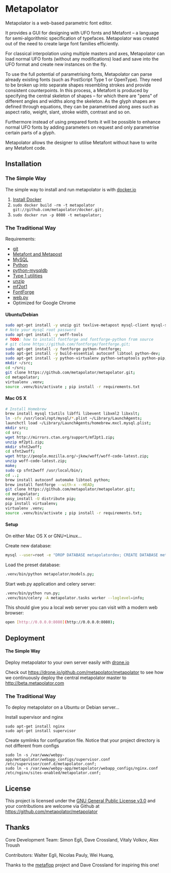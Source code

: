 Metapolator
==============

Metapolator is a web-based parametric font editor.

It provides a GUI for designing with UFO fonts and Metafont – a language for semi-algorithmic specification of typefaces. Metapolator was created out of the need to create large font families efficiently.

For classical interpolation using multiple masters and axes, Metapolator can load normal UFO fonts (without any modifications) load and save into the UFO format and create new instances on the fly.

To use the full potential of parametrising fonts, Metapolator can parse already existing fonts (such as PostScript Type 1 or OpenType). They need to be broken up into separate shapes resembling strokes and provide consistent counterpoints. In this process, a Metafont is produced by specifying the central skeleton of shapes – for which there are "pens" of different angles and widths along the skeleton. As the glyph shapes are defined through equations, they can be parametrised along axes such as aspect ratio, weight, slant, stroke width, contrast and so on.

Furthermore instead of using prepared fonts it will be possible to enhance normal UFO fonts by adding parameters on request and only parametrise certain parts of a glyph.

Metapolator allows the designer to utilise Metafont without have to write any Metafont code.

## Installation

### The Simple Way

The simple way to install and run metapolator is with [docker.io](http://www.docker.io)

1. [Install Docker](http://www.docker.io/gettingstarted/)
2. `sudo docker build -rm -t metapolator git://github.com/metapolator/docker.git;`
3. `sudo docker run -p 8080 -t metapolator;`

### The Traditional Way

Requirements: 

- [git](http://git-scm.org)
- [Metafont and Metapost](http://www.tug.org/)
- [MySQL](http://dev.mysql.com/downloads/mysql/)
- [Python](http://www.python.org/)
- [python-mysqldb](http://sourceforge.net/projects/mysql-python/)
- [Type 1 utilities](http://www.lcdf.org/type/#t1utils)
- [unzip](http://en.wikipedia.org/wiki/Zip_%28file_format%29)
- [mf2pt1](http://www.ctan.org/tex-archive/support/mf2pt1)
- [FontForge](http://sourceforge.net/projects/fontforge/files/fontforge-source/)
- [web.py](http://webpy.org/)
- Optimized for Google Chrome

#### Ubuntu/Debian

```sh
sudo apt-get install -y unzip git texlive-metapost mysql-client mysql-server libmysqlclient-dev t1utils libffi-dev libevent-dev libxml2-dev libxslt-dev;
# Note your mysql root password
sudo apt-get install -y woff-tools
# TODO: how to install fontforge and fontforge-python from source
# git clone https://github.com/fontforge/fontforge.git;
sudo apt-get install -y fontforge python-fontforge;
sudo apt-get install -y build-essential autoconf libtool python-dev;
sudo apt-get install -y python-virtualenv python-setuptools python-pip;
mkdir ~/src;
cd ~/src;
git clone https://github.com/metapolator/metapolator.git;
cd metapolator;
virtualenv .venv;
source .venv/bin/activate ; pip install -r requirements.txt
```

#### Mac OS X 

```sh
# Install Homebrew
brew install mysql t1utils libffi libevent libxml2 libxslt;
ln -sfv /usr/local/opt/mysql/*.plist ~/Library/LaunchAgents;
launchctl load ~/Library/LaunchAgents/homebrew.mxcl.mysql.plist;
mkdir src;
cd src;
wget http://mirrors.ctan.org/support/mf2pt1.zip;
unzip mf2pt1.zip;
mkdir sfnt2woff;
cd sfnt2woff;
wget http://people.mozilla.org/~jkew/woff/woff-code-latest.zip;
unzip woff-code-latest.zip;
make;
sudo cp sfnt2woff /usr/local/bin/;
cd ..;
brew install autoconf automake libtool python;
brew install fontforge --with-x --HEAD;
git clone https://github.com/metapolator/metapolator.git;
cd metapolator;
easy_install -U distribute pip;
pip install virtualenv;
virtualenv .venv;
source .venv/bin/activate ; pip install -r requirements.txt;
````

#### Setup

On either Mac OS X or GNU+Linux...

Create new database:

```sh
mysql --user=root -e "DROP DATABASE metapolatordev; CREATE DATABASE metapolatordev;";
```

Load the preset database:

```sh
.venv/bin/python metapolator/models.py;
```

Start web.py application and celery server:

```sh
.venv/bin/python run.py;
.venv/bin/celery -A metapolator.tasks worker --loglevel=info;
```

This should give you a local web server you can visit with a modern web browser:

```sh
open [http://0.0.0.0:8080](http://0.0.0.0:8080);
```

## Deployment

#### The Simple Way

Deploy metapolator to your own server easily with [drone.io](https://drone.io/) 

Check out <https://drone.io/github.com/metapolator/metapolator> to see how we continuously deploy the central metapolator master to <http://beta.metapolator.com>

### The Traditional Way 

To deploy metapolator on a Ubuntu or Debian server...

Install supervisor and nginx

```
sudo apt-get install nginx
sudo apt-get install supervisor
```

Create symlinks for configuration file. Notice that your project directory is not different from configs

```
sudo ln -s /var/www/webpy-app/metapolator/webapp_configs/supervisor.conf /etc/supervisor/conf.d/metapolator.conf;
sudo ln -s /var/www/webpy-app/metapolator/webapp_configs/nginx.conf /etc/nginx/sites-enabled/metapolator.conf;
```

## License

This project is licensed under the [GNU General Public License v3.0](http://www.gnu.org/copyleft/gpl.html) and your contributions are welcome via Github at <https://github.com/metapolator/metapolator>

## Thanks

Core Development Team: Simon Egli, Dave Crossland, Vitaly Volkov, Alex Troush

Contributors: Walter Egli, Nicolas Pauly, Wei Huang, 

Thanks to the [metaflop](http://www.metaflop.com) project and Dave Crossland for inspiring this one!
